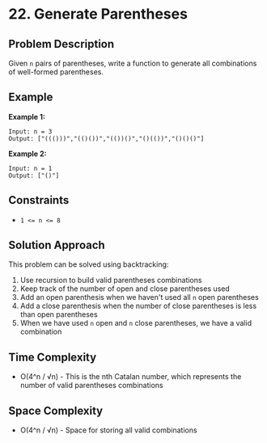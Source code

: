 # 22. Generate Parentheses

## Problem Description

Given `n` pairs of parentheses, write a function to generate all combinations of well-formed parentheses.

## Example

**Example 1:**

```text
Input: n = 3
Output: ["((()))","(()())","(())()","()(())","()()()"]
```

**Example 2:**

```text
Input: n = 1
Output: ["()"]
```

## Constraints

- `1 <= n <= 8`

## Solution Approach

This problem can be solved using backtracking:

1. Use recursion to build valid parentheses combinations
2. Keep track of the number of open and close parentheses used
3. Add an open parenthesis when we haven't used all `n` open parentheses
4. Add a close parenthesis when the number of close parentheses is less than open parentheses
5. When we have used `n` open and `n` close parentheses, we have a valid combination

## Time Complexity

- O(4^n / √n) - This is the nth Catalan number, which represents the number of valid parentheses combinations

## Space Complexity

- O(4^n / √n) - Space for storing all valid combinations